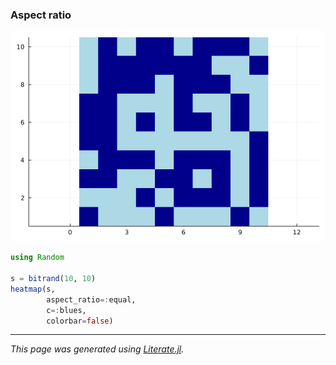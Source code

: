 ### Aspect ratio

![aspect_ratio.png](images/aspect_ratio.png)

````julia
using Random

s = bitrand(10, 10)
heatmap(s,
        aspect_ratio=:equal,
        c=:blues,
        colorbar=false)
````

---

*This page was generated using [Literate.jl](https://github.com/fredrikekre/Literate.jl).*

